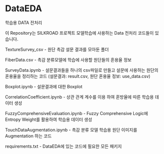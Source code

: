 # DataEDA
학습용 DATA 전처리

이 Repository는 SILKROAD 프로젝트 모델학습에 사용하는 Data 전처리 코드들이 있습니다.  
  
TextureSurvey_csv - 원단 촉감 설문 결과를 모아둔 폴더  
  
FiberData.csv - 촉감 분류모델에 학습에 사용할 원단들의 혼용율 정보  
  
SurveyData.ipynb - 설문결과들을 하나의 csv파일로 만들고 설문에 사용하는 원단의 혼용율을 정리하는 코드 
(설문결과: result.csv, 원단 혼용율 정보: use_data.csv)  

Boxplot.ipynb - 설문결과에 대한 Boxplot
  
CorrelationCoefficient.ipynb - 상관 관계 계수를 이용 하여 혼방율에 따른 학습용 데이터 생성

FuzzyComprehensiveEvaluation.ipynb - Fuzzy Comprehensive Logic에 Entropy Weight를 활용하여 학습용 데이터 생성

TouchDataAugmentation.ipynb - 촉감 분류 모델 학습용 원단 이미지를 Augmentation 하는 코드  
  
requirements.txt - DataEDA에 있는 코드에 필요한 모든 패키지
